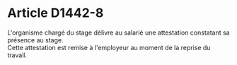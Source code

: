 # Article D1442-8

  
L'organisme chargé du stage délivre au salarié une attestation constatant sa présence au stage.   
Cette attestation est remise à l'employeur au moment de la reprise du travail.